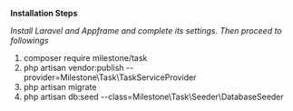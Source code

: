 <b>Installation Steps</b>

<i>Install Laravel and Appframe and complete its settings. Then proceed to followings</i>

<ol>
<li>composer require milestone/task</li>
<li>php artisan vendor:publish --provider=Milestone\Task\TaskServiceProvider</li>
<li>php artisan migrate</li>
<li>php artisan db:seed --class=Milestone\Task\Seeder\DatabaseSeeder</li>
</ol>